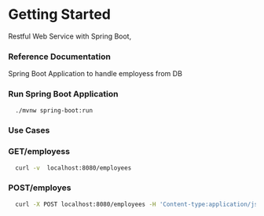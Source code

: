 # Getting Started
Restful Web Service with Spring Boot, 

### Reference Documentation

Spring Boot Application to handle employess from DB

### Run Spring Boot Application

```bash
  ./mvnw spring-boot:run  
```

### Use Cases

### GET/employess
```bash
  curl -v  localhost:8080/employees 
```

### POST/employes
```bash
  curl -X POST localhost:8080/employees -H 'Content-type:application/json' -d '{"name": "Samwise Gamgee", "role": "gardener"}'
```
